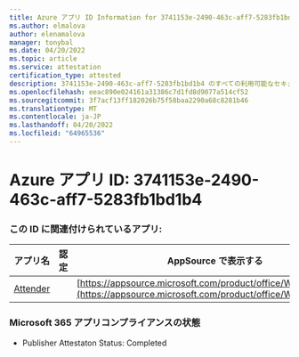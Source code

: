 ```yaml
---
title: Azure アプリ ID Information for 3741153e-2490-463c-aff7-5283fb1bd1b4
ms.author: elmalova
author: elenamalova
manager: tonybal
ms.date: 04/20/2022
ms.topic: article
ms.service: attestation
certification_type: attested
description: 3741153e-2490-463c-aff7-5283fb1bd1b4 のすべての利用可能なセキュリティとコンプライアンス情報。
ms.openlocfilehash: eeac890e024161a31386c7d1fd8d9077a514cf52
ms.sourcegitcommit: 3f7acf13ff182026b75f58baa2290a68c8281b46
ms.translationtype: MT
ms.contentlocale: ja-JP
ms.lasthandoff: 04/20/2022
ms.locfileid: "64965536"
---
```

# <a name="azure-app-id-3741153e-2490-463c-aff7-5283fb1bd1b4"></a>Azure アプリ ID: 3741153e-2490-463c-aff7-5283fb1bd1b4


### <a name="apps-associated-with-this-id"></a>この ID に関連付けられているアプリ:
| **アプリ名** | **認定** | **AppSource で表示する** |
|--------------|---------------|-----------------------|
| [Attender](../forward/WA200003856.md) |  | [https://appsource.microsoft.com/product/office/WA200003856](https://appsource.microsoft.com/product/office/WA200003856) |

### <a name="microsoft-365-app-compliance-status"></a>Microsoft 365 アプリコンプライアンスの状態
- Publisher Attestaton Status: Completed
